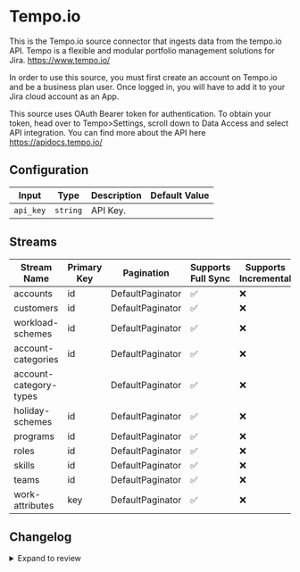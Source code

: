 # Tempo.io
This is the Tempo.io source connector that ingests data from the tempo.io API. 
Tempo is a flexible and modular portfolio management solutions for Jira. https://www.tempo.io/

In order to use this source, you must first create an account on Tempo.io and be a business plan user. Once logged in, you will have to add it to your Jira cloud account as an App. 

This source uses OAuth Bearer token for authentication. To obtain your token, head over to Tempo&gt;Settings, scroll down to Data Access and select API integration.
You can find more about the API here https://apidocs.tempo.io/

## Configuration

| Input | Type | Description | Default Value |
|-------|------|-------------|---------------|
| `api_key` | `string` | API Key.  |  |

## Streams
| Stream Name | Primary Key | Pagination | Supports Full Sync | Supports Incremental |
|-------------|-------------|------------|---------------------|----------------------|
| accounts | id | DefaultPaginator | ✅ |  ❌  |
| customers | id | DefaultPaginator | ✅ |  ❌  |
| workload-schemes | id | DefaultPaginator | ✅ |  ❌  |
| account-categories | id | DefaultPaginator | ✅ |  ❌  |
| account-category-types |  | DefaultPaginator | ✅ |  ❌  |
| holiday-schemes | id | DefaultPaginator | ✅ |  ❌  |
| programs | id | DefaultPaginator | ✅ |  ❌  |
| roles | id | DefaultPaginator | ✅ |  ❌  |
| skills | id | DefaultPaginator | ✅ |  ❌  |
| teams | id | DefaultPaginator | ✅ |  ❌  |
| work-attributes | key | DefaultPaginator | ✅ |  ❌  |

## Changelog

<details>
  <summary>Expand to review</summary>

| Version          | Date              | Pull Request | Subject        |
|------------------|-------------------|--------------|----------------|
| 0.0.1 | 2024-10-12 | | Initial release by [@aazam-gh](https://github.com/aazam-gh) via Connector Builder |

</details>
